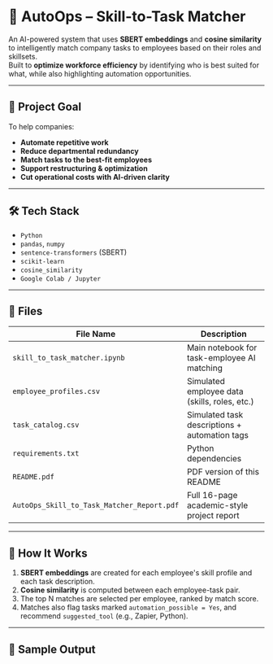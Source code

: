 # 🤖 AutoOps – Skill-to-Task Matcher

An AI-powered system that uses **SBERT embeddings** and **cosine similarity** to intelligently match company tasks to employees based on their roles and skillsets.  
Built to **optimize workforce efficiency** by identifying who is best suited for what, while also highlighting automation opportunities.

---

## 📌 Project Goal

To help companies:

- **Automate repetitive work**
- **Reduce departmental redundancy**
- **Match tasks to the best-fit employees**
- **Support restructuring & optimization**
- **Cut operational costs with AI-driven clarity**

---

## 🛠️ Tech Stack

- `Python`
- `pandas`, `numpy`
- `sentence-transformers` (SBERT)
- `scikit-learn`
- `cosine_similarity`
- `Google Colab / Jupyter`

---

## 📂 Files

| File Name                | Description                                  |
|--------------------------|----------------------------------------------|
| `skill_to_task_matcher.ipynb` | Main notebook for task-employee AI matching |
| `employee_profiles.csv`  | Simulated employee data (skills, roles, etc.) |
| `task_catalog.csv`       | Simulated task descriptions + automation tags |
| `requirements.txt`       | Python dependencies                         |
| `README.pdf`             | PDF version of this README                  |
| `AutoOps_Skill_to_Task_Matcher_Report.pdf` | Full 16-page academic-style project report |

---

## 🧠 How It Works

1. **SBERT embeddings** are created for each employee's skill profile and each task description.
2. **Cosine similarity** is computed between each employee-task pair.
3. The top N matches are selected per employee, ranked by match score.
4. Matches also flag tasks marked `automation_possible = Yes`, and recommend `suggested_tool` (e.g., Zapier, Python).

---

## 🧪 Sample Output

